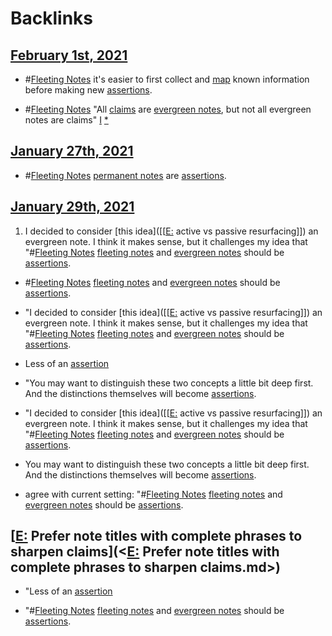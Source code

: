 
# Backlinks
## [February 1st, 2021](<February 1st, 2021.md>)
- #[Fleeting Notes](<Fleeting Notes.md>) it's easier to first collect and [map](<map.md>) known information before making new [assertions](<assertions.md>).

- #[Fleeting Notes](<Fleeting Notes.md>) "All [claims](<claims.md>) are [evergreen notes](<evergreen notes.md>), but not all evergreen notes are claims" [I](<I.md>) [*]([assertions](<assertions.md>))

## [January 27th, 2021](<January 27th, 2021.md>)
- #[Fleeting Notes](<Fleeting Notes.md>) [permanent notes](<permanent notes.md>) are [assertions](<assertions.md>).

## [January 29th, 2021](<January 29th, 2021.md>)
1. I decided to consider [this idea]([[[E:](<[[E:.md>) active vs passive resurfacing]]) an evergreen note. I think it makes sense, but it challenges my idea that "#[Fleeting Notes](<Fleeting Notes.md>) [fleeting notes](<fleeting notes.md>) and [evergreen notes](<evergreen notes.md>) should be [assertions](<assertions.md>).

- #[Fleeting Notes](<Fleeting Notes.md>) [fleeting notes](<fleeting notes.md>) and [evergreen notes](<evergreen notes.md>) should be [assertions](<assertions.md>).

- "I decided to consider [this idea]([[[E:](<[[E:.md>) active vs passive resurfacing]]) an evergreen note. I think it makes sense, but it challenges my idea that "#[Fleeting Notes](<Fleeting Notes.md>) [fleeting notes](<fleeting notes.md>) and [evergreen notes](<evergreen notes.md>) should be [assertions](<assertions.md>).

- Less of an [assertion]([assertions](<assertions.md>))

- "You may want to distinguish these two concepts a little bit deep first. And the distinctions themselves will become [assertions](<assertions.md>).

- "I decided to consider [this idea]([[[E:](<[[E:.md>) active vs passive resurfacing]]) an evergreen note. I think it makes sense, but it challenges my idea that "#[Fleeting Notes](<Fleeting Notes.md>) [fleeting notes](<fleeting notes.md>) and [evergreen notes](<evergreen notes.md>) should be [assertions](<assertions.md>).

- You may want to distinguish these two concepts a little bit deep first. And the distinctions themselves will become [assertions](<assertions.md>).

- agree with current setting: "#[Fleeting Notes](<Fleeting Notes.md>) [fleeting notes](<fleeting notes.md>) and [evergreen notes](<evergreen notes.md>) should be [assertions](<assertions.md>).

## [[E:](<[E:.md>) Prefer note titles with complete phrases to sharpen claims](<[E:](<E:.md>) Prefer note titles with complete phrases to sharpen claims.md>)
- "Less of an [assertion]([assertions](<assertions.md>))

- "#[Fleeting Notes](<Fleeting Notes.md>) [fleeting notes](<fleeting notes.md>) and [evergreen notes](<evergreen notes.md>) should be [assertions](<assertions.md>).


